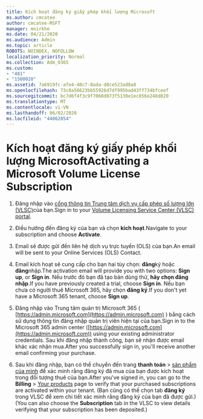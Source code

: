 ```yaml
---
title: Kích hoạt đăng ký giấy phép khối lượng Microsoft
ms.author: cmcatee
author: cmcatee-MSFT
manager: mnirkhe
ms.date: 04/21/2020
ms.audience: Admin
ms.topic: article
ROBOTS: NOINDEX, NOFOLLOW
localization_priority: Normal
ms.collection: Adm_O365
ms.custom:
- "481"
- "1500028"
ms.assetid: 7a6919fc-afe4-40c7-8ada-d8ce523ad8a8
ms.openlocfilehash: 73c8a56623bb55926d7df995bad43ff734bfceef
ms.sourcegitcommit: bc7d6f4f3c9f7060d073f5130e1ec856e248d020
ms.translationtype: MT
ms.contentlocale: vi-VN
ms.lasthandoff: 06/02/2020
ms.locfileid: "44062054"
---
```

# <a name="activating-a-microsoft-volume-license-subscription"></a><span data-ttu-id="c0d11-102">Kích hoạt đăng ký giấy phép khối lượng Microsoft</span><span class="sxs-lookup"><span data-stu-id="c0d11-102">Activating a Microsoft Volume License Subscription</span></span>

1. <span data-ttu-id="c0d11-103">Đăng nhập vào [cổng thông tin Trung tâm dịch vụ cấp phép số lượng lớn (VLSC)](https://go.microsoft.com/fwlink/p/?LinkId=329762)của bạn.</span><span class="sxs-lookup"><span data-stu-id="c0d11-103">Sign in to your [Volume Licensing Service Center (VLSC) portal](https://go.microsoft.com/fwlink/p/?LinkId=329762).</span></span>

2. <span data-ttu-id="c0d11-104">Điều hướng đến đăng ký của bạn và chọn **kích hoạt**.</span><span class="sxs-lookup"><span data-stu-id="c0d11-104">Navigate to your subscription and choose **Activate**.</span></span>

3. <span data-ttu-id="c0d11-105">Email sẽ được gửi đến liên hệ dịch vụ trực tuyến (OLS) của bạn.</span><span class="sxs-lookup"><span data-stu-id="c0d11-105">An email will be sent to your Online Services (OLS) Contact.</span></span>

4. <span data-ttu-id="c0d11-106">Email kích hoạt sẽ cung cấp cho bạn hai tùy chọn: **đăng**ký hoặc **đăng**nhập.</span><span class="sxs-lookup"><span data-stu-id="c0d11-106">The activation email will provide you with two options: **Sign up**, or **Sign in**.</span></span> <span data-ttu-id="c0d11-107">Nếu trước đó bạn đã tạo bản dùng thử, **hãy chọn đăng nhập**.</span><span class="sxs-lookup"><span data-stu-id="c0d11-107">If you have previously created a trial, choose **Sign in**.</span></span> <span data-ttu-id="c0d11-108">Nếu bạn chưa có người thuê Microsoft 365, hãy chọn **đăng ký**.</span><span class="sxs-lookup"><span data-stu-id="c0d11-108">If you don't yet have a Microsoft 365 tenant, choose **Sign up**.</span></span>

5. <span data-ttu-id="c0d11-109">Đăng nhập vào Trung tâm quản trị Microsoft 365 ( [https://admin.microsoft.com](https://admin.microsoft.com) ) bằng cách sử dụng thông tin đăng nhập quản trị viên hiện tại của bạn.</span><span class="sxs-lookup"><span data-stu-id="c0d11-109">Sign in to the Microsoft 365 admin center ([https://admin.microsoft.com](https://admin.microsoft.com)) using your existing administrator credentials.</span></span> <span data-ttu-id="c0d11-110">Sau khi đăng nhập thành công, bạn sẽ nhận được email khác xác nhận mua.</span><span class="sxs-lookup"><span data-stu-id="c0d11-110">After you successfully sign in, you'll receive another email confirming your purchase.</span></span>

6. <span data-ttu-id="c0d11-111">Sau khi đăng nhập, bạn có thể chuyển đến trang **thanh toán** \> [sản phẩm của mình](https://go.microsoft.com/fwlink/p/?linkid=842054) để xác minh rằng đăng ký đã mua của bạn được kích hoạt trong đối tượng thuê của bạn.</span><span class="sxs-lookup"><span data-stu-id="c0d11-111">After you've signed in, you can go to the **Billing** \> [Your products](https://go.microsoft.com/fwlink/p/?linkid=842054) page to verify that your purchased subscriptions are activated within your tenant.</span></span> <span data-ttu-id="c0d11-112">(Bạn cũng có thể chọn tab **đăng ký** trong VLSC để xem chi tiết xác minh rằng đăng ký của bạn đã được gửi.)</span><span class="sxs-lookup"><span data-stu-id="c0d11-112">(You can also choose the **Subscription** tab in the VLSC to view details verifying that your subscription has been deposited.)</span></span>
